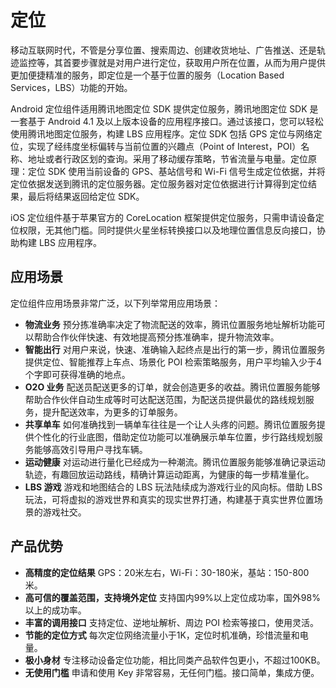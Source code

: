 # 定位

移动互联网时代，不管是分享位置、搜索周边、创建收货地址、广告推送、还是轨迹监控等，其首要步骤就是对用户进行定位，获取用户所在位置，从而为用户提供更加便捷精准的服务，即定位是一个基于位置的服务（Location Based Services，LBS）功能的开始。

Android 定位组件适用腾讯地图定位 SDK 提供定位服务，腾讯地图定位 SDK 是一套基于 Android 4.1 及以上版本设备的应用程序接口。通过该接口，您可以轻松使用腾讯地图定位服务，构建 LBS 应用程序。定位 SDK 包括 GPS 定位与网络定位，实现了经纬度坐标偏转与当前位置的兴趣点（Point of Interest，POI）名称、地址或者行政区划的查询。采用了移动缓存策略，节省流量与电量。定位原理：定位 SDK 使用当前设备的 GPS、基站信号和 Wi-Fi 信号生成定位依据，并将定位依据发送到腾讯的定位服务器。定位服务器对定位依据进行计算得到定位结果，最后将结果返回给定位 SDK。

iOS 定位组件基于苹果官方的 CoreLocation 框架提供定位服务，只需申请设备定位权限，无其他门槛。同时提供火星坐标转换接口以及地理位置信息反向接口，协助构建 LBS 应用程序。

## 应用场景

定位组件应用场景非常广泛，以下列举常用应用场景：

- **物流业务**
  预分拣准确率决定了物流配送的效率，腾讯位置服务地址解析功能可以帮助合作伙伴快速、有效地提高预分拣准确率，提升物流效率。
- **智能出行**
  对用户来说，快速、准确输入起终点是出行的第一步，腾讯位置服务提供定位、智能推荐上车点、场景化 POI 检索策略服务，用户平均输入少于4个字即可获得准确的地点。
- **O2O 业务**
  配送员配送更多的订单，就会创造更多的收益。腾讯位置服务能够帮助合作伙伴自动生成等时可达配送范围，为配送员提供最优的路线规划服务，提升配送效率，为更多的订单服务。
- **共享单车**
  如何准确找到一辆单车往往是一个让人头疼的问题。腾讯位置服务提供个性化的行业底图，借助定位功能可以准确展示单车位置，步行路线规划服务能够高效引导用户寻找车辆。
- **运动健康**
  对运动进行量化已经成为一种潮流。腾讯位置服务能够准确记录运动轨迹，有趣回放运动路线，精确计算运动距离，为健康的每一步精准量化。
- **LBS 游戏**
  游戏和地图结合的 LBS 玩法陆续成为游戏行业的风向标。借助 LBS 玩法，可将虚拟的游戏世界和真实的现实世界打通，构建基于真实世界位置场景的游戏社交。

## 产品优势

- **高精度的定位结果**
  GPS：20米左右，Wi-Fi：30-180米，基站：150-800米。
- **高可信的覆盖范围，支持境外定位**
  支持国内99%以上定位成功率，国外98%以上的成功率。
- **丰富的调用接口**
  支持定位、逆地址解析、周边 POI 检索等接口，使用灵活。
- **节能的定位方式**
  每次定位网络流量小于1K，定位时机准确，珍惜流量和电量。
- **极小身材**
  专注移动设备定位功能，相比同类产品软件包更小，不超过100KB。
- **无使用门槛**
  申请和使用 Key 非常容易，无任何门槛。接口简单，集成方便。
